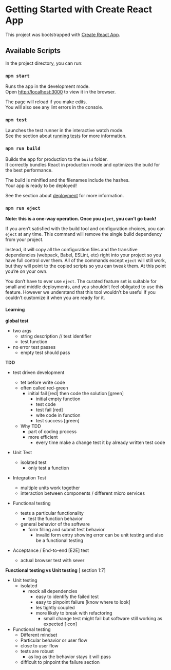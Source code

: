 # Getting Started with Create React App

This project was bootstrapped with [Create React App](https://github.com/facebook/create-react-app).

## Available Scripts

In the project directory, you can run:

### `npm start`

Runs the app in the development mode.\
Open [http://localhost:3000](http://localhost:3000) to view it in the browser.

The page will reload if you make edits.\
You will also see any lint errors in the console.

### `npm test`

Launches the test runner in the interactive watch mode.\
See the section about [running tests](https://facebook.github.io/create-react-app/docs/running-tests) for more information.

### `npm run build`

Builds the app for production to the `build` folder.\
It correctly bundles React in production mode and optimizes the build for the best performance.

The build is minified and the filenames include the hashes.\
Your app is ready to be deployed!

See the section about [deployment](https://facebook.github.io/create-react-app/docs/deployment) for more information.

### `npm run eject`

**Note: this is a one-way operation. Once you `eject`, you can’t go back!**

If you aren’t satisfied with the build tool and configuration choices, you can `eject` at any time. This command will remove the single build dependency from your project.

Instead, it will copy all the configuration files and the transitive dependencies (webpack, Babel, ESLint, etc) right into your project so you have full control over them. All of the commands except `eject` will still work, but they will point to the copied scripts so you can tweak them. At this point you’re on your own.

You don’t have to ever use `eject`. The curated feature set is suitable for small and middle deployments, and you shouldn’t feel obligated to use this feature. However we understand that this tool wouldn’t be useful if you couldn’t customize it when you are ready for it.

#### Learning

**global test**
- two args
  - string description // test identifier
  - test function
- no error test passes
  -  empty test should pass

**TDD**
- test driven development
  - tet before write code
  - often called red-green
    - initial fail [red] then code the solution [green]
      - initial empty function
      - test code
      - test fail [red]
      - wite code in function
      -  test success [green]
  - Why TDD
    - part of coding process
    - more efficient
      - every time make a change test it by already written test code
- Unit Test
  - isolated test
    - only test a function
- Integration Test
  - multiple units work together
  - interaction between components / different micro services
- Functional testing
  - tests a particular functionality 
    - test the function behavior      
  - general behavior of the software 
    - form filling and submit test behavior 
      - invalid form entry showing error can be unit testing and also be a functional testing

- Acceptance / End-to-end [E2E] test
  - actual browser test with sever 

**Functional testing vs Unit testing** [ section 1:7]
- Unit testing
  - isolated 
    - mock all dependencies
      - easy to identify the failed test 
      - easy to pinpoint failure [know where to look]
      - les tightly coupled  
      - more likely to break with refactoring 
        - small change test might fail but software still working as expected [ con]
- Functional testing
  - Different mindset
  - Particular behavior or user flow
  - close to user flow
  - tests are robust
    - as log as the behavior stays it will pass
  - difficult to pinpoint the failure section  

